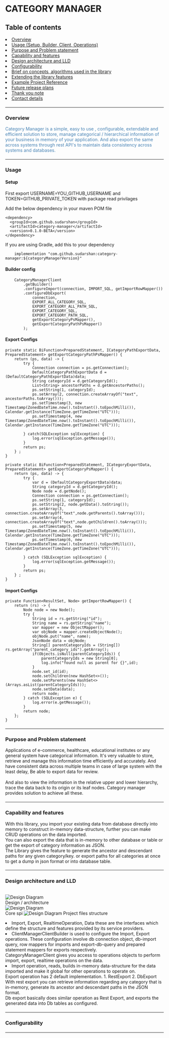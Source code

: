# CATEGORY MANAGER

<h2>Table of contents</h2>
<li><a href="#overview">Overview</a></li>
<li> <a href="#usage">Usage (Setup, Builder, Client, Operations)</a></li>
<li> <a href="#purpose">Purpose and Problem statement</a></li>
<li> <a href="#features">Capability and features</a></li>
<li> <a href="#design">Design architecture and LLD</a></li>
<li> <a href="#configurability">Configurability</a></li>
<li> <a href="#concepts">Brief on concepts, algorithms used in the library</a></li>
<li> <a href="#extension">Extending the library features</a></li>
<li> <a href="#example">Example Project Reference</a></li>
<li> <a href="#future-plans">Future release plans</a></li>
<li> <a href="#thank-you-note">Thank you note</a></li>
<li> <a href="#contact">Contact details</a></li>

##### <hr>
<div id="overview">
<h3> Overview </h3>
<p style="color: steelblue; font-weight: regular;">
    Category Manager is a simple, easy to use , configurable, extendable and efficient solution to store, manage categorical / hierarchical 
    information of your business in memory of your application. And also export the same across systems through rest API's to maintain 
    data consistency across systems and databases.
</p>
</div>

##### <hr>
<div id="usage">
<h3> Usage </h3>
<h4>Setup</h4>

First export USERNAME=YOU_GITHUB_USERNAME and TOKEN=GITHUB_PRIVATE_TOKEN with package read privilages

Add the below dependency in your maven POM file

    <dependency>
      <groupId>com.github.sudarshan</groupId>
      <artifactId>category-manager</artifactId>
      <version>0.1.0-BETA</version>
    </dependency>

If you are using Gradle, add this to your dependency

        implementation "com.github.sudarshan:category-manager:${categoryManagerVersion}"

<h4>Builder config </h4>

        CategoryManagerClient
            .getBuilder()
            .configureImport(connection, IMPORT_SQL, getImportRowMapper())
            .configureDbExport(
                connection,
                EXPORT_ALL_CATEGORY_SQL,
                EXPORT_CATEGORY_ALL_PATH_SQL,
                EXPORT_CATEGORY_SQL,
                EXPORT_CATEGORY_PATH_SQL,
                getExportCategoryPsMapper(),
                getExportCategoryPathPsMapper()
            );

<h4>Export Configs </h4>

    private static BiFunction<PreparedStatement, ICategoryPathExportData, PreparedStatement> getExportCategoryPathPsMapper() {
        return (ps, data) -> {
            try {
                Connection connection = ps.getConnection();
                DefaultCategoryPathExportData d = (DefaultCategoryPathExportData)data;
                String categoryId = d.getCategoryId();
                List<String> ancestorPaths = d.getAncestorPaths();
                ps.setString(1, categoryId);
                ps.setArray(2, connection.createArrayOf("text", ancestorPaths.toArray()));
                ps.setTimestamp(3, new Timestamp(ZonedDateTime.now().toInstant().toEpochMilli()), Calendar.getInstance(TimeZone.getTimeZone("UTC")));
                ps.setTimestamp(4, new Timestamp(ZonedDateTime.now().toInstant().toEpochMilli()), Calendar.getInstance(TimeZone.getTimeZone("UTC")));

            } catch(SQLException sqlException) {
                log.error(sqlException.getMessage());
            }
            return ps;
        } ;
    }

    private static BiFunction<PreparedStatement, ICategoryExportData, PreparedStatement> getExportCategoryPsMapper() {
        return (ps, data) -> {
            try {
                var d = (DefaultCategoryExportData)data;
                String categoryId = d.getCategoryId();
                Node node = d.getNode();
                Connection connection = ps.getConnection();
                ps.setString(1, categoryId);
                ps.setString(2, node.getData().toString());
                ps.setArray(3, connection.createArrayOf("text",node.getParents().toArray()));
                ps.setArray(4, connection.createArrayOf("text",node.getChildren().toArray()));
                ps.setTimestamp(5, new Timestamp(ZonedDateTime.now().toInstant().toEpochMilli()), Calendar.getInstance(TimeZone.getTimeZone("UTC")));
                ps.setTimestamp(6, new Timestamp(ZonedDateTime.now().toInstant().toEpochMilli()), Calendar.getInstance(TimeZone.getTimeZone("UTC")));

            } catch (SQLException sqlException) {
                log.error(sqlException.getMessage());
            }
            return ps;
        } ;
    }
<h4>Import Configs </h4>
    
    private Function<ResultSet, Node> getImportRowMapper() {
        return (rs) -> {
            Node node = new Node();
            try {
                String id = rs.getString("id");
                String name = rs.getString("name");
                var mapper = new ObjectMapper();
                var objNode = mapper.createObjectNode();
                objNode.put("name", name);
                JsonNode data = objNode;
                String[] parentCategoryIds = (String[]) rs.getArray("parent_category_ids").getArray();
                if(Objects.isNull(parentCategoryIds)) {
                    parentCategoryIds = new String[0];
                    log.info("found null as parent for {}",id);
                }
                node.set_id(id);
                node.setChildren(new HashSet<>());
                node.setParents(new HashSet<>(Arrays.asList(parentCategoryIds)));
                node.setData(data);
                return node;
            } catch (SQLException e) {
                log.error(e.getMessage());
            }
            return node;
        };
    }

</div>

##### <hr>
<div id="purpose">
<h3> Purpose and Problem statement </h3>
<p>
Applications of e-commerce, healthcare, educational institutes or any general system have categorical information.
It's very valuable to store, retrieve and manage this information time efficiently and accurately. And have consistent data across multiple
teams in case of large system with the least delay, Be able to export data for review.<br><br>
And also to view the information in the relative upper and lower hierarchy, trace the data back to its origin or its leaf nodes.
Category manager provides solution to achieve all these.
</p>
</div>

##### <hr>
<div id="features">
<h3> Capability and features </h3>
<p>
With this library, you import your existing data from database directly into memory to construct in-memory data-structure,
further you can make CRUD operations on the data imported. 
<br>
You can also export the data that is in-memory to other database or table or get the export of category information as JSON. 
<br>
The Library gives the feature to generate the ancestor and descendant paths for any given category/key.
or export paths for all categories at once to get a dump in json format or into database table.
</p>
</div>

##### <hr>
<div id="design">
<h3>Design architecture and LLD</h3>
<br>
<img alt="Design Diagram" src="./assets/cm-design.png"></img>
<br>
Design / architecture
<br>
<img alt="Design Diagram" src="./assets/cm-er.png"></img>
<br>
Core spi
<img alt="Design Diagram" src="./assets/cm-topology.png"></img>
Project files structure
<br>
<p>
<li>
    Import, Export, RealtimeOperation, Data these are the interfaces which define the structure and features provided by 
    its service providers.
</li>
<li>
    ClientManagerClientBuilder is used to configure the Import, Export operations. These configuration involve db connection object, 
    db-import query, row mappers for imports and export-db-query and prepared statement mappers for exports respectively.
</li>
    CategoryManagerClient gives you access to operations objects to perform import, export, realtime operations on the data.
<li>
    Import operation, reads, builds in-memory data-structure for the data imported and make it global for other operations
    to operate on.
</li>
    Export operation has 2 default implementation. 1. RestExport 2. DbExport
    <br>
    With rest export you can retrieve information regarding any category that is in-memory, generate its ancestor and 
    descendant paths in the JSON format.
    <br>
    Db export basically does similar operation as Rest Export, and exports the generated data into Db tables as configured.
</p>
</div>

##### <hr>
<div id="configurability">
<h3>Configurability</h3>
<p>

</p>
</div>

##### <hr>
<div id="concepts">

</div>